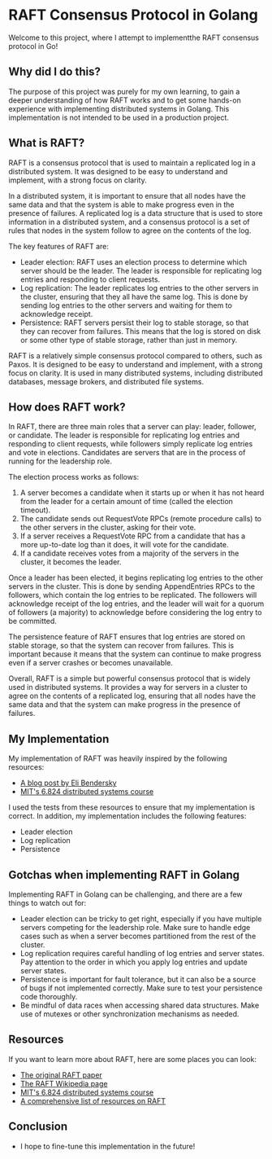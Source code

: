 # RAFT Consensus Protocol in Golang

Welcome to this project, where I attempt to implementthe RAFT consensus protocol in Go!

## Why did I do this?

The purpose of this project was purely for my own learning, to gain a deeper understanding of how RAFT works and to get some hands-on experience with implementing distributed systems in Golang. This implementation is not intended to be used in a production project.

## What is RAFT?

RAFT is a consensus protocol that is used to maintain a replicated log in a distributed system. It was designed to be easy to understand and implement, with a strong focus on clarity.

In a distributed system, it is important to ensure that all nodes have the same data and that the system is able to make progress even in the presence of failures. A replicated log is a data structure that is used to store information in a distributed system, and a consensus protocol is a set of rules that nodes in the system follow to agree on the contents of the log.

The key features of RAFT are:

-   Leader election: RAFT uses an election process to determine which server should be the leader. The leader is responsible for replicating log entries and responding to client requests.
-   Log replication: The leader replicates log entries to the other servers in the cluster, ensuring that they all have the same log. This is done by sending log entries to the other servers and waiting for them to acknowledge receipt.
-   Persistence: RAFT servers persist their log to stable storage, so that they can recover from failures. This means that the log is stored on disk or some other type of stable storage, rather than just in memory.

RAFT is a relatively simple consensus protocol compared to others, such as Paxos. It is designed to be easy to understand and implement, with a strong focus on clarity. It is used in many distributed systems, including distributed databases, message brokers, and distributed file systems.

## How does RAFT work?

In RAFT, there are three main roles that a server can play: leader, follower, or candidate. The leader is responsible for replicating log entries and responding to client requests, while followers simply replicate log entries and vote in elections. Candidates are servers that are in the process of running for the leadership role.

The election process works as follows:

1.  A server becomes a candidate when it starts up or when it has not heard from the leader for a certain amount of time (called the election timeout).
2.  The candidate sends out RequestVote RPCs (remote procedure calls) to the other servers in the cluster, asking for their vote.
3.  If a server receives a RequestVote RPC from a candidate that has a more up-to-date log than it does, it will vote for the candidate.
4.  If a candidate receives votes from a majority of the servers in the cluster, it becomes the leader.

Once a leader has been elected, it begins replicating log entries to the other servers in the cluster. This is done by sending AppendEntries RPCs to the followers, which contain the log entries to be replicated. The followers will acknowledge receipt of the log entries, and the leader will wait for a quorum of followers (a majority) to acknowledge before considering the log entry to be committed.

The persistence feature of RAFT ensures that log entries are stored on stable storage, so that the system can recover from failures. This is important because it means that the system can continue to make progress even if a server crashes or becomes unavailable.

Overall, RAFT is a simple but powerful consensus protocol that is widely used in distributed systems. It provides a way for servers in a cluster to agree on the contents of a replicated log, ensuring that all nodes have the same data and that the system can make progress in the presence of failures.

## My Implementation

My implementation of RAFT was heavily inspired by the following resources:

-   [A blog post by Eli Bendersky](https://eli.thegreenplace.net/2020/implementing-raft-part-0-introduction/)
-   [MIT's 6.824 distributed systems course](https://pdos.csail.mit.edu/6.824/labs/lab-raft.html)

I used the tests from these resources to ensure that my implementation is correct. In addition, my implementation includes the following features:

-   Leader election
-   Log replication
-   Persistence

## Gotchas when implementing RAFT in Golang

Implementing RAFT in Golang can be challenging, and there are a few things to watch out for:

-   Leader election can be tricky to get right, especially if you have multiple servers competing for the leadership role. Make sure to handle edge cases such as when a server becomes partitioned from the rest of the cluster.
-   Log replication requires careful handling of log entries and server states. Pay attention to the order in which you apply log entries and update server states.
-   Persistence is important for fault tolerance, but it can also be a source of bugs if not implemented correctly. Make sure to test your persistence code thoroughly.
-   Be mindful of data races when accessing shared data structures. Make use of mutexes or other synchronization mechanisms as needed.

## Resources

If you want to learn more about RAFT, here are some places you can look:

-   [The original RAFT paper](https://ramcloud.stanford.edu/wiki/download/attachments/11370504/raft.pdf)
-   [The RAFT Wikipedia page](https://en.wikipedia.org/wiki/Raft_(computer_science))
-   [MIT's 6.824 distributed systems course](https://pdos.csail.mit.edu/6.824/labs/lab-raft.html)
-   [A comprehensive list of resources on RAFT](https://raft.github.io/)

## Conclusion
- I hope to fine-tune this implementation in the future!